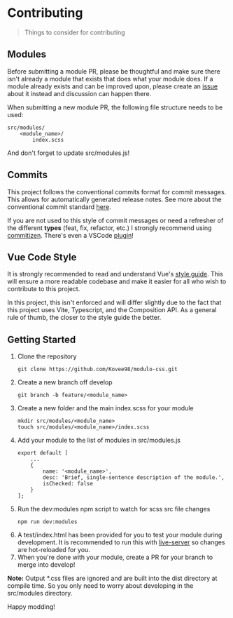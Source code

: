 # Contributing
> Things to consider for contributing

## Modules
Before submitting a module PR, please be thoughtful and make sure there isn't already a module that exists that does what your module does. If a module already exists and can be improved upon, please create an [issue](https://github.com/Kovee98/modulo-css/issues) about it instead and discussion can happen there.

When submitting a new module PR, the following file structure needs to be used:
```
src/modules/
    <module_name>/
        index.scss
```
And don't forget to update src/modules.js!

## Commits
This project follows the conventional commits format for commit messages. This allows for automatically generated release notes. See more about the conventional commit standard [here](https://www.conventionalcommits.org).

If you are not used to this style of commit messages or need a refresher of the different **types** (feat, fix, refactor, etc.) I strongly recommend using [commitizen](http://commitizen.github.io/cz-cli/). There's even a VSCode [plugin](https://marketplace.visualstudio.com/items?itemName=KnisterPeter.vscode-commitizen)!

## Vue Code Style
It is strongly recommended to read and understand Vue's [style guide](https://v3.vuejs.org/style-guide/). This will ensure a more readable codebase and make it easier for all who wish to contribute to this project.

In this project, this isn't enforced and will differ slightly due to the fact that this project uses Vite, Typescript, and the Composition API. As a general rule of thumb, the closer to the style guide the better.

## Getting Started
1. Clone the repository
    ```
    git clone https://github.com/Kovee98/modulo-css.git
    ```
2. Create a new branch off develop
    ```
    git branch -b feature/<module_name>
    ```
3. Create a new folder and the main index.scss for your module
    ```
    mkdir src/modules/<module_name>
    touch src/modules/<module_name>/index.scss
    ```
4. Add your module to the list of modules in src/modules.js
    ```
    export default [
        ...
        {
            name: '<module_name>',
            desc: 'Brief, single-sentence description of the module.',
            isChecked: false
        }
    ];

    ```
5. Run the dev:modules npm script to watch for scss src file changes
    ```
    npm run dev:modules
    ```
6. A test/index.html has been provided for you to test your module during development. It is recommended to run this with [live-server](https://www.npmjs.com/package/live-server) so changes are hot-reloaded for you.
7. When you're done with your module, create a PR for your branch to merge into develop!

**Note:** Output \*.css files are ignored and are built into the dist directory at compile time. So you only need to worry about developing in the src/modules directory.

Happy modding!
